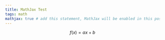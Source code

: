 ```yaml
---
title: MathJax Test
tags: math
mathjax: true # add this statement, MathJax will be enabled in this post.
---
```


$$f(x)=ax+b$$